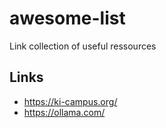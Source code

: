 # awesome-list
Link collection of useful ressources

## Links
- https://ki-campus.org/
- https://ollama.com/

